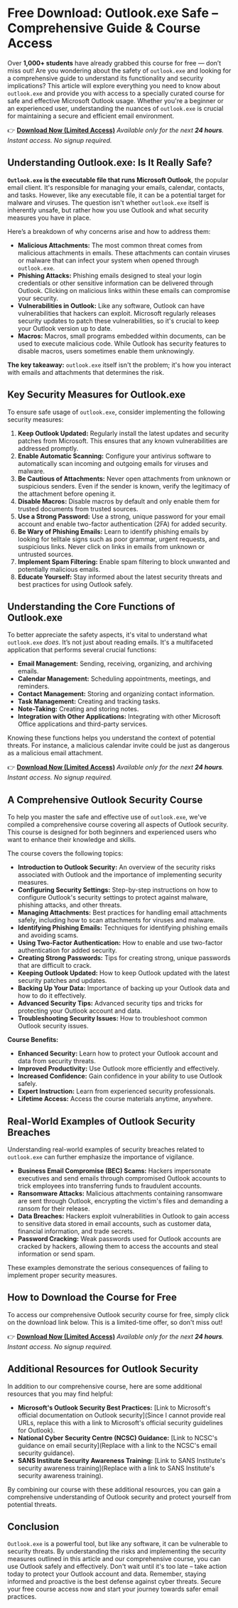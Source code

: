 # Free Download: Outlook.exe Safe – Comprehensive Guide & Course Access

Over **1,000+ students** have already grabbed this course for free — don’t miss out!
Are you wondering about the safety of `outlook.exe` and looking for a comprehensive guide to understand its functionality and security implications? This article will explore everything you need to know about `outlook.exe` and provide you with access to a specially curated course for safe and effective Microsoft Outlook usage. Whether you're a beginner or an experienced user, understanding the nuances of `outlook.exe` is crucial for maintaining a secure and efficient email environment.

👉 **[Download Now (Limited Access)](https://udemywork.com/outlook-exe-safe)**
_Available only for the next **24 hours**. Instant access. No signup required._

## Understanding Outlook.exe: Is It Really Safe?

**`Outlook.exe` is the executable file that runs Microsoft Outlook**, the popular email client. It's responsible for managing your emails, calendar, contacts, and tasks. However, like any executable file, it can be a potential target for malware and viruses. The question isn't whether `outlook.exe` itself is inherently unsafe, but rather how you use Outlook and what security measures you have in place.

Here’s a breakdown of why concerns arise and how to address them:

*   **Malicious Attachments:** The most common threat comes from malicious attachments in emails. These attachments can contain viruses or malware that can infect your system when opened through `outlook.exe`.
*   **Phishing Attacks:** Phishing emails designed to steal your login credentials or other sensitive information can be delivered through Outlook. Clicking on malicious links within these emails can compromise your security.
*   **Vulnerabilities in Outlook:** Like any software, Outlook can have vulnerabilities that hackers can exploit. Microsoft regularly releases security updates to patch these vulnerabilities, so it's crucial to keep your Outlook version up to date.
*   **Macros:** Macros, small programs embedded within documents, can be used to execute malicious code. While Outlook has security features to disable macros, users sometimes enable them unknowingly.

**The key takeaway:** `outlook.exe` itself isn't the problem; it's how you interact with emails and attachments that determines the risk.

## Key Security Measures for Outlook.exe

To ensure safe usage of `outlook.exe`, consider implementing the following security measures:

1.  **Keep Outlook Updated:** Regularly install the latest updates and security patches from Microsoft. This ensures that any known vulnerabilities are addressed promptly.
2.  **Enable Automatic Scanning:** Configure your antivirus software to automatically scan incoming and outgoing emails for viruses and malware.
3.  **Be Cautious of Attachments:** Never open attachments from unknown or suspicious senders. Even if the sender is known, verify the legitimacy of the attachment before opening it.
4.  **Disable Macros:** Disable macros by default and only enable them for trusted documents from trusted sources.
5.  **Use a Strong Password:** Use a strong, unique password for your email account and enable two-factor authentication (2FA) for added security.
6.  **Be Wary of Phishing Emails:** Learn to identify phishing emails by looking for telltale signs such as poor grammar, urgent requests, and suspicious links. Never click on links in emails from unknown or untrusted sources.
7.  **Implement Spam Filtering:** Enable spam filtering to block unwanted and potentially malicious emails.
8.  **Educate Yourself:** Stay informed about the latest security threats and best practices for using Outlook safely.

## Understanding the Core Functions of Outlook.exe

To better appreciate the safety aspects, it's vital to understand what `outlook.exe` *does*. It’s not just about reading emails. It's a multifaceted application that performs several crucial functions:

*   **Email Management:** Sending, receiving, organizing, and archiving emails.
*   **Calendar Management:** Scheduling appointments, meetings, and reminders.
*   **Contact Management:** Storing and organizing contact information.
*   **Task Management:** Creating and tracking tasks.
*   **Note-Taking:** Creating and storing notes.
*   **Integration with Other Applications:** Integrating with other Microsoft Office applications and third-party services.

Knowing these functions helps you understand the context of potential threats. For instance, a malicious calendar invite could be just as dangerous as a malicious email attachment.

👉 **[Download Now (Limited Access)](https://udemywork.com/outlook-exe-safe)**
_Available only for the next **24 hours**. Instant access. No signup required._

## A Comprehensive Outlook Security Course

To help you master the safe and effective use of `outlook.exe`, we've compiled a comprehensive course covering all aspects of Outlook security. This course is designed for both beginners and experienced users who want to enhance their knowledge and skills.

The course covers the following topics:

*   **Introduction to Outlook Security:** An overview of the security risks associated with Outlook and the importance of implementing security measures.
*   **Configuring Security Settings:** Step-by-step instructions on how to configure Outlook's security settings to protect against malware, phishing attacks, and other threats.
*   **Managing Attachments:** Best practices for handling email attachments safely, including how to scan attachments for viruses and malware.
*   **Identifying Phishing Emails:** Techniques for identifying phishing emails and avoiding scams.
*   **Using Two-Factor Authentication:** How to enable and use two-factor authentication for added security.
*   **Creating Strong Passwords:** Tips for creating strong, unique passwords that are difficult to crack.
*   **Keeping Outlook Updated:** How to keep Outlook updated with the latest security patches and updates.
*   **Backing Up Your Data:** Importance of backing up your Outlook data and how to do it effectively.
*   **Advanced Security Tips:** Advanced security tips and tricks for protecting your Outlook account and data.
*   **Troubleshooting Security Issues:** How to troubleshoot common Outlook security issues.

**Course Benefits:**

*   **Enhanced Security:** Learn how to protect your Outlook account and data from security threats.
*   **Improved Productivity:** Use Outlook more efficiently and effectively.
*   **Increased Confidence:** Gain confidence in your ability to use Outlook safely.
*   **Expert Instruction:** Learn from experienced security professionals.
*   **Lifetime Access:** Access the course materials anytime, anywhere.

## Real-World Examples of Outlook Security Breaches

Understanding real-world examples of security breaches related to `outlook.exe` can further emphasize the importance of vigilance.

*   **Business Email Compromise (BEC) Scams:** Hackers impersonate executives and send emails through compromised Outlook accounts to trick employees into transferring funds to fraudulent accounts.
*   **Ransomware Attacks:** Malicious attachments containing ransomware are sent through Outlook, encrypting the victim's files and demanding a ransom for their release.
*   **Data Breaches:** Hackers exploit vulnerabilities in Outlook to gain access to sensitive data stored in email accounts, such as customer data, financial information, and trade secrets.
*   **Password Cracking:** Weak passwords used for Outlook accounts are cracked by hackers, allowing them to access the accounts and steal information or send spam.

These examples demonstrate the serious consequences of failing to implement proper security measures.

## How to Download the Course for Free

To access our comprehensive Outlook security course for free, simply click on the download link below. This is a limited-time offer, so don't miss out!

👉 **[Download Now (Limited Access)](https://udemywork.com/outlook-exe-safe)**
_Available only for the next **24 hours**. Instant access. No signup required._

## Additional Resources for Outlook Security

In addition to our comprehensive course, here are some additional resources that you may find helpful:

*   **Microsoft's Outlook Security Best Practices:** [Link to Microsoft's official documentation on Outlook security](Since I cannot provide real URLs, replace this with a link to Microsoft's official security guidelines for Outlook).
*   **National Cyber Security Centre (NCSC) Guidance:** [Link to NCSC's guidance on email security](Replace with a link to the NCSC's email security guidance).
*   **SANS Institute Security Awareness Training:** [Link to SANS Institute's security awareness training](Replace with a link to SANS Institute's security awareness training).

By combining our course with these additional resources, you can gain a comprehensive understanding of Outlook security and protect yourself from potential threats.

## Conclusion

`Outlook.exe` is a powerful tool, but like any software, it can be vulnerable to security threats. By understanding the risks and implementing the security measures outlined in this article and our comprehensive course, you can use Outlook safely and effectively. Don't wait until it's too late – take action today to protect your Outlook account and data. Remember, staying informed and proactive is the best defense against cyber threats. Secure your free course access now and start your journey towards safer email practices.
